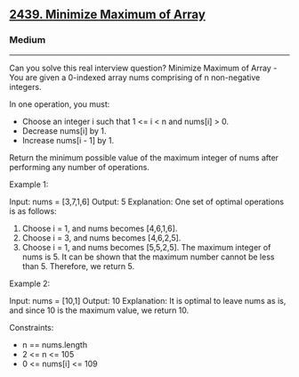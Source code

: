 <h2><a href="https://leetcode.com/problems/minimize-maximum-of-array/">2439. Minimize Maximum of Array</a></h2><h3>Medium</h3><hr>Can you solve this real interview question? Minimize Maximum of Array - You are given a 0-indexed array nums comprising of n non-negative integers.

In one operation, you must:

- Choose an integer i such that 1 <= i < n and nums[i] > 0.
- Decrease nums[i] by 1.
- Increase nums[i - 1] by 1.

Return the minimum possible value of the maximum integer of nums after performing any number of operations.



Example 1:

Input: nums = [3,7,1,6]
Output: 5
Explanation:
One set of optimal operations is as follows:

1. Choose i = 1, and nums becomes [4,6,1,6].
2. Choose i = 3, and nums becomes [4,6,2,5].
3. Choose i = 1, and nums becomes [5,5,2,5].
   The maximum integer of nums is 5. It can be shown that the maximum number cannot be less than 5.
   Therefore, we return 5.

Example 2:

Input: nums = [10,1]
Output: 10
Explanation:
It is optimal to leave nums as is, and since 10 is the maximum value, we return 10.



Constraints:

- n == nums.length
- 2 <= n <= 105
- 0 <= nums[i] <= 109
